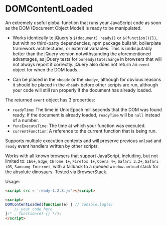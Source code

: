 # DOMContentLoaded
An extremely useful global function that runs your JavaScript code as soon as the DOM (Document Object Model) is ready to be manipulated.

* Works identically to jQuery's `$(document).ready()` or `$(function(){})`, but with no third-party dependencies, npm package bullshit, boilerplate framework architectures, or external variables. This is undisputably better than the jQuery version notwithstanding the aforementioned advantages, as jQuery tests for `onreadystatechange` in browsers that will not always report it correctly. jQuery also does not return an `event` object for when the DOM loads.

* Can be placed in the `<head>` or the `<body>`, although for obvious reasons it should be placed in the `<head>` before other scripts are run, although your code will still run properly if the document has already loaded.

The returned `event` object has 3 properties:

* `readyTime`: The time in Unix Epoch milliseconds that the DOM was found ready. If the document is already loaded, `readyTime` will be `null` instead of a number.
* `funcExecuteTime`: The time at which your function was executed.
* `currentFunction`: A reference to the current function that is being run.

Supports multiple execution contexts and will preserve previous `onload` and `ready` event handlers written by other scripts.

Works with all known browsers that support JavaScript, including, but not limited to: `IE6+`, `Edge`, `Chrome 1+`, `Firefox 1+`, `Opera 4+`, `Safari 3.2+`, `Safari iOS`, `Samsung Internet`, with a fallback to a queued `window.onload` stack for the absolute dinosaurs. Tested via BrowserStack.

Usage:

```html
<script src = 'ready-1.2.8.js'></script>
```

```html
<script>
DOMContentLoaded(function(e) { // console.log(e) 
    // your code here
}/* , function(e) {} */);
</script>
```
